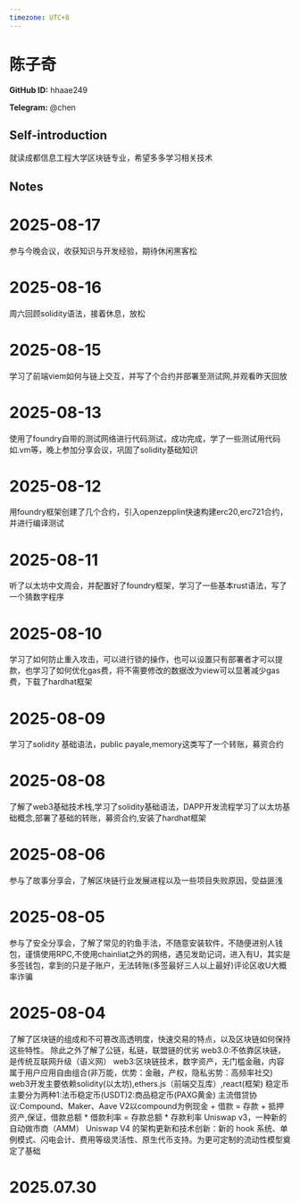 ```yaml
---
timezone: UTC+8
---
```


# 陈子奇

**GitHub ID:** hhaae249

**Telegram:** @chen

## Self-introduction

就读成都信息工程大学区块链专业，希望多多学习相关技术

## Notes

<!-- Content_START -->
# 2025-08-17

参与今晚会议，收获知识与开发经验，期待休闲黑客松

# 2025-08-16

周六回顾solidity语法，接着休息，放松

# 2025-08-15

学习了前端viem如何与链上交互，并写了个合约并部署至测试网,并观看昨天回放

# 2025-08-13

使用了foundry自带的测试网络进行代码测试，成功完成，学了一些测试用代码如.vm等，晚上参加分享会议，巩固了solidity基础知识

# 2025-08-12

用foundry框架创建了几个合约，引入openzepplin快速构建erc20,erc721合约，并进行编译测试

# 2025-08-11

听了以太坊中文周会，并配置好了foundry框架，学习了一些基本rust语法，写了一个猜数字程序

# 2025-08-10

学习了如何防止重入攻击，可以进行锁的操作，也可以设置只有部署者才可以提款，也学习了如何优化gas费，将不需要修改的数据改为view可以显著减少gas费，下载了hardhat框架

# 2025-08-09

学习了solidity 基础语法，public payale,memory这类写了一个转账，募资合约

# 2025-08-08

了解了web3基础技术栈,学习了solidity基础语法，DAPP开发流程学习了以太坊基础概念,部署了基础的转账，募资合约,安装了hardhat框架

# 2025-08-06

参与了故事分享会，了解区块链行业发展进程以及一些项目失败原因，受益匪浅

# 2025-08-05

参与了安全分享会，了解了常见的钓鱼手法，不随意安装软件，不随便进别人钱包，谨慎使用RPC,不使用chainliat之外的网络，遇见发助记词，进入有U，其实是多签钱包，拿到的只是子账户，无法转账(多签最好三人以上最好)评论区收U大概率诈骗

# 2025-08-04

了解了区块链的组成和不可篡改高透明度，快速交易的特点，以及区块链如何保持这些特性。
除此之外了解了公链，私链，联盟链的优劣
web3.0:不依靠区块链，是传统互联网升级（语义网）
web3:区块链技术，数字资产，无门槛金融，内容属于用户应用自由组合(非万能，优势：金融，产权，隐私劣势：高频率社交)
web3开发主要依赖solidity(以太坊),ethers.js（前端交互库）,react(框架)
稳定币主要分为两种1:法币稳定币(USDT)2:商品稳定币(PAXG黄金)
主流借贷协议:Compound、Maker、Aave V2以compound为例现金 + 借款 = 存款 + 抵押资产,保证，借款总额 * 借款利率 = 存款总额 * 存款利率
Uniswap v3，一种新的自动做市商（AMM）
Uniswap V4 的架构更新和技术创新：新的 hook 系统、单例模式、闪电会计、费用等级灵活性、原生代币支持。为更可定制的流动性模型奠定了基础

# 2025.07.30


<!-- Content_END -->

